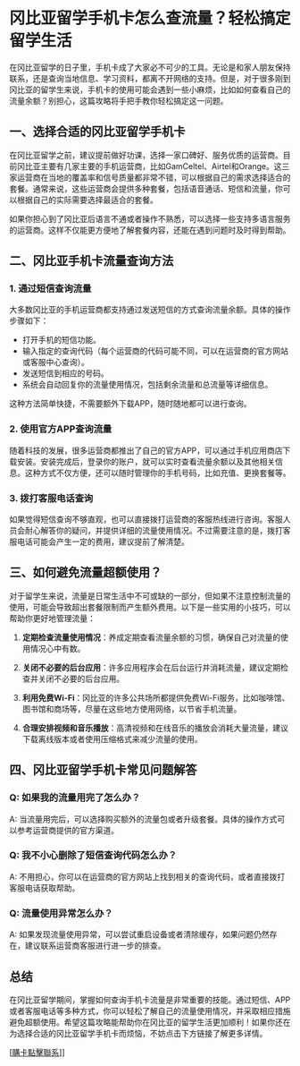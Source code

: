 # 冈比亚留学手机卡怎么查流量？轻松搞定留学生活

在冈比亚留学的日子里，手机卡成了大家必不可少的工具。无论是和家人朋友保持联系，还是查询当地信息、学习资料，都离不开网络的支持。但是，对于很多刚到冈比亚的留学生来说，手机卡的使用可能会遇到一些小麻烦，比如如何查看自己的流量余额？别担心，这篇攻略将手把手教你轻松搞定这一问题。

## 一、选择合适的冈比亚留学手机卡

在冈比亚留学之前，建议提前做好功课，选择一家口碑好、服务优质的运营商。目前冈比亚主要有几家主要的手机运营商，比如GamCeltel、Airtel和Orange。这三家运营商在当地的覆盖率和信号质量都非常不错，可以根据自己的需求选择适合的套餐。通常来说，这些运营商会提供多种套餐，包括语音通话、短信和流量，你可以根据自己的实际需要选择最适合的套餐。

如果你担心到了冈比亚后语言不通或者操作不熟悉，可以选择一些支持多语言服务的运营商。这样不仅能更方便地了解套餐内容，还能在遇到问题时及时得到帮助。

## 二、冈比亚手机卡流量查询方法

### 1. 通过短信查询流量

大多数冈比亚的手机运营商都支持通过发送短信的方式查询流量余额。具体的操作步骤如下：

- 打开手机的短信功能。
- 输入指定的查询代码（每个运营商的代码可能不同，可以在运营商的官方网站或客服中心查询）。
- 发送短信到相应的号码。
- 系统会自动回复你的流量使用情况，包括剩余流量和总流量等详细信息。

这种方法简单快捷，不需要额外下载APP，随时随地都可以进行查询。

### 2. 使用官方APP查询流量

随着科技的发展，很多运营商都推出了自己的官方APP，可以通过手机应用商店下载安装。安装完成后，登录你的账户，就可以实时查看流量余额以及其他相关信息。这种方式不仅方便，还可以随时管理你的手机号码，比如充值、更换套餐等。

### 3. 拨打客服电话查询

如果觉得短信查询不够直观，也可以直接拨打运营商的客服热线进行咨询。客服人员会耐心解答你的疑问，并提供详细的流量使用情况。不过需要注意的是，拨打客服电话可能会产生一定的费用，建议提前了解清楚。

## 三、如何避免流量超额使用？

对于留学生来说，流量是日常生活中不可或缺的一部分，但如果不注意控制流量的使用，可能会导致超出套餐限制而产生额外费用。以下是一些实用的小技巧，可以帮助你更好地管理流量：

1. **定期检查流量使用情况**：养成定期查看流量余额的习惯，确保自己对流量的使用情况心中有数。
   
2. **关闭不必要的后台应用**：许多应用程序会在后台运行并消耗流量，建议定期检查并关闭不必要的后台应用。

3. **利用免费Wi-Fi**：冈比亚的许多公共场所都提供免费Wi-Fi服务，比如咖啡馆、图书馆和商场等，尽量在这些地方使用网络，以节省手机流量。

4. **合理安排视频和音乐播放**：高清视频和在线音乐的播放会消耗大量流量，建议下载离线版本或者使用压缩格式来减少流量的使用。

## 四、冈比亚留学手机卡常见问题解答

### Q: 如果我的流量用完了怎么办？
A: 当流量用完后，可以选择购买额外的流量包或者升级套餐。具体的操作方式可以参考运营商提供的官方渠道。

### Q: 我不小心删除了短信查询代码怎么办？
A: 不用担心，你可以在运营商的官方网站上找到相关的查询代码，或者直接拨打客服电话获取帮助。

### Q: 流量使用异常怎么办？
A: 如果发现流量使用异常，可以尝试重启设备或者清除缓存，如果问题仍然存在，建议联系运营商客服进行进一步的排查。

## 总结

在冈比亚留学期间，掌握如何查询手机卡流量是非常重要的技能。通过短信、APP或者客服电话等多种方式，你可以轻松了解自己的流量使用情况，并采取相应措施避免超额使用。希望这篇攻略能帮助你在冈比亚的留学生活更加顺利！如果你还在为选择合适的冈比亚留学手机卡而烦恼，不妨点击下方链接了解更多详情。

[[購卡點擊聯系](https://t.me/s/esim1088)]]